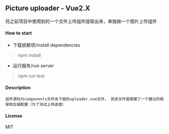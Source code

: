 ## Picture uploader - Vue2.X
将之前项目中使用到的一个文件上传组件提取出来，单独做一个图片上传组件

#### How to start
* 下载依赖项/install dependencies
> npm install

* 运行服务/run server
> npm run test

#### Description
	组件源码为components文件夹下面的uploader.vue文件， 其余文件是搭建了一个建议的框架和后端配置（为了测试上传进度）

#### License
MIT

